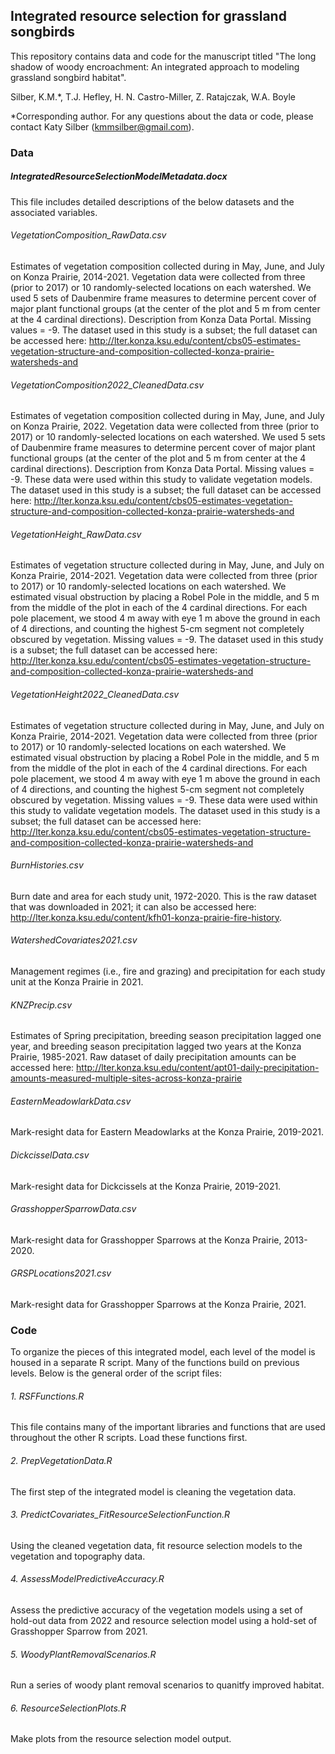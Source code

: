 ## Integrated resource selection for grassland songbirds
This repository contains data and code for the manuscript titled "The long shadow of woody encroachment: An integrated approach to modeling grassland songbird habitat".

Silber, K.M.*, T.J. Hefley, H. N. Castro-Miller, Z. Ratajczak, W.A. Boyle 

*Corresponding author. For any questions about the data or code, please contact Katy Silber (kmmsilber@gmail.com).


### Data

##### IntegratedResourceSelectionModelMetadata.docx
This file includes detailed descriptions of the below datasets and the associated variables.

###### VegetationComposition_RawData.csv
Estimates of vegetation composition collected during in May, June, and July on Konza Prairie, 2014-2021. Vegetation data were collected from three (prior to 2017) or 10 randomly-selected locations on each watershed. We used 5 sets of Daubenmire frame measures to determine percent cover of major plant functional groups (at the center of the plot and 5 m from center at the 4 cardinal directions). Description from Konza Data Portal. Missing values = -9. The dataset used in this study is a subset; the full dataset can be accessed here: http://lter.konza.ksu.edu/content/cbs05-estimates-vegetation-structure-and-composition-collected-konza-prairie-watersheds-and
###### VegetationComposition2022_CleanedData.csv
Estimates of vegetation composition collected during in May, June, and July on Konza Prairie, 2022. Vegetation data were collected from three (prior to 2017) or 10 randomly-selected locations on each watershed. We used 5 sets of Daubenmire frame measures to determine percent cover of major plant functional groups (at the center of the plot and 5 m from center at the 4 cardinal directions). Description from Konza Data Portal. Missing values = -9. These data were used within this study to validate vegetation models. The dataset used in this study is a subset; the full dataset can be accessed here: http://lter.konza.ksu.edu/content/cbs05-estimates-vegetation-structure-and-composition-collected-konza-prairie-watersheds-and
###### VegetationHeight_RawData.csv
Estimates of vegetation structure collected during in May, June, and July on Konza Prairie, 2014-2021. Vegetation data were collected from three (prior to 2017) or 10 randomly-selected locations on each watershed. We estimated visual obstruction by placing a Robel Pole in the middle, and 5 m from the middle of the plot in each of the 4 cardinal directions. For each pole placement, we stood 4 m away with eye 1 m above the ground in each of 4 directions, and counting the highest 5-cm segment not completely obscured by vegetation. Missing values = -9. The dataset used in this study is a subset; the full dataset can be accessed here: http://lter.konza.ksu.edu/content/cbs05-estimates-vegetation-structure-and-composition-collected-konza-prairie-watersheds-and
###### VegetationHeight2022_CleanedData.csv
Estimates of vegetation structure collected during in May, June, and July on Konza Prairie, 2014-2021. Vegetation data were collected from three (prior to 2017) or 10 randomly-selected locations on each watershed. We estimated visual obstruction by placing a Robel Pole in the middle, and 5 m from the middle of the plot in each of the 4 cardinal directions. For each pole placement, we stood 4 m away with eye 1 m above the ground in each of 4 directions, and counting the highest 5-cm segment not completely obscured by vegetation. Missing values = -9. These data were used within this study to validate vegetation models. The dataset used in this study is a subset; the full dataset can be accessed here: http://lter.konza.ksu.edu/content/cbs05-estimates-vegetation-structure-and-composition-collected-konza-prairie-watersheds-and
###### BurnHistories.csv
Burn date and area for each study unit, 1972-2020. This is the raw dataset that was downloaded in 2021; it can also be accessed here: http://lter.konza.ksu.edu/content/kfh01-konza-prairie-fire-history.
###### WatershedCovariates2021.csv
Management regimes (i.e., fire and grazing) and precipitation for each study unit at the Konza Prairie in 2021.
###### KNZPrecip.csv
Estimates of Spring precipitation, breeding season precipitation lagged one year, and breeding season precipitation lagged two years at the Konza Prairie, 1985-2021. Raw dataset of daily precipitation amounts can be accessed here: http://lter.konza.ksu.edu/content/apt01-daily-precipitation-amounts-measured-multiple-sites-across-konza-prairie
###### EasternMeadowlarkData.csv
Mark-resight data for Eastern Meadowlarks at the Konza Prairie, 2019-2021.
###### DickcisselData.csv
Mark-resight data for Dickcissels at the Konza Prairie, 2019-2021.
###### GrasshopperSparrowData.csv
Mark-resight data for Grasshopper Sparrows at the Konza Prairie, 2013-2020.
###### GRSPLocations2021.csv
Mark-resight data for Grasshopper Sparrows at the Konza Prairie, 2021.

### Code

To organize the pieces of this integrated model, each level of the model is housed in a separate R script. Many of the functions build on previous levels. Below is the general order of the script files:

###### 1. RSFFunctions.R
This file contains many of the important libraries and functions that are used throughout the other R scripts. Load these functions first. 
###### 2. PrepVegetationData.R
The first step of the integrated model is cleaning the vegetation data. 
###### 3. PredictCovariates_FitResourceSelectionFunction.R
Using the cleaned vegetation data, fit resource selection models to the vegetation and topography data.
###### 4. AssessModelPredictiveAccuracy.R
Assess the predictive accuracy of the vegetation models using a set of hold-out data from 2022 and resource selection model using a hold-set of Grasshopper Sparrow from 2021.
###### 5. WoodyPlantRemovalScenarios.R
Run a series of woody plant removal scenarios to quanitfy improved habitat.
###### 6. ResourceSelectionPlots.R
Make plots from the resource selection model output.

